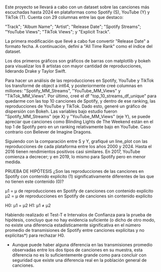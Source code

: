 Este proyecto se llevará a cabo con un dataset sobre las canciones más escuchadas hasta 2024 en plataformas como Spotify (S), YouTube (Y) y TikTok (T). Cuenta con 29 columnas entre las que destaco:

"Track"; "Album Name"; "Artist"; "Release Date"; "Spotify Streams"; "YouTube Views"; "TikTok Views"; y "Explicit Track".

La primera modificación que llevé a cabo fue convertir "Release Date" a formato fecha. A continuación, definí a "All Time Rank" como el índice del dataset.

Los dos primeros gráficos son gráficos de barras con matplotlib y bokeh para visualizar los 8 artistas con mayor cantidad de reproducciones, liderando Drake y Taylor Swift.

Para hacer un análisis de las reproducciones en Spotify, YouTube y TikTok los transformé de object a int64, y posteriormente creé columnas en millones: "Spotify_MM_Streams", "YouTube_MM_Views" y "TikTok_MM_Views". Por último, creé el df "top_10_streams_df_unique" para quedarme con las top 10 canciones de Spotify, y dentro de ese ranking, las reproducciones de YouTube y TikTok.
Dado esto, generé un gráfico de dispersión con Bokeh. Las variables bajo estudio fueron "Spotify_MM_Streams" (eje X) y "YouTube_MM_Views" (eje Y), se puede apreciar que canciones como Blinding Lights de The Weekend están en el top 1 de Spotify pero en un ranking relativamente bajo en YouTube. Caso contrario con Believer de Imagine Dragons.

Siguiendo con la comparación entre S y Y, grafiqué un line_plot con las reproducciones de cada plataforma entre los años 2000 y 2024. Hasta el 2016 tienen rendimientos positivos casi similares.
En 2017, YouTube comienza a decrecer; y en 2019, lo mismo para Spotify pero en menor medida.

PRUEBA DE HIPÓTESIS
¿Son las reproducciones de las canciones en Spotify con contenido explícito (1) significativamente diferentes de las que no tienen este contenido (0)?

μ1 = μ de reproducciones en Spotify de canciones con contenido explícito
μ2 = μ de reproducciones en Spotify de canciones sin contenido explícito

H0: μ1 = μ2
H1: μ1 ≠ μ2

Habiendo realizado el Test-T e Intervalos de Confianza para la prueba de hipótesis, concluyo que no hay evidencia suficiente (o dicho de otro modo, no existe una diferencia estadísticamente significativa en el número promedio de transmisiones de Spotify entre canciones explícitas y no explícitas*) para rechazar H0.
* Aunque puede haber alguna diferencia en las transmisiones promedio observadas entre los dos tipos de canciones en su muestra, esta diferencia no es lo suficientemente grande como para concluir con seguridad que existe una diferencia real en la población general de canciones.

